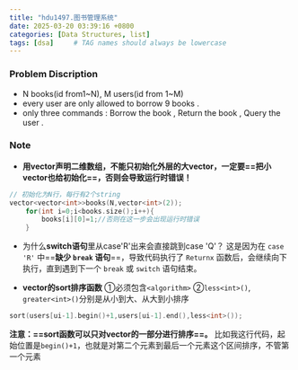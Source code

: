 ```yaml
---
title: "hdu1497.图书管理系统"
date: 2025-03-20 03:39:16 +0800
categories: [Data Structures, list]
tags: [dsa]     # TAG names should always be lowercase
---
```

### Problem Discription
- N books(id from1~N), M users(id from 1~M)
- every user are only allowed to borrow 9 books .
- only three commands : Borrow the book , Return the book , Query the user .

### Note
- **用vector声明二维数组，不能只初始化外层的大vector，一定要==把小vector也给初始化==，否则会导致运行时错误！**
```cpp
// 初始化为N行，每行有2个string
vector<vector<int>>books(N,vector<int>(2));
    for(int i=0;i<books.size();i++){
    	books[i][0]=1;//否则在这一步会出现运行时错误
	}
```

- 为什么**switch语句**里从case'R'出来会直接跳到case 'Q'？
这是因为在 `case 'R'` 中==**缺少 `break` 语句**==，导致代码执行了 `Returnx` 函数后，会继续向下执行，直到遇到下一个 `break` 或 `switch` 语句结束。

- **vector的sort排序函数**
  ①必须包含`<algorithm>`
  ②`less<int>()`, `greater<int>()`分别是从小到大、从大到小排序
```cpp
sort(users[ui-1].begin()+1,users[ui-1].end(),less<int>());
```

**注意：==sort函数可以只对vector的一部分进行排序==。**
比如我这行代码，起始位置是`begin()+1`，也就是对第二个元素到最后一个元素这个区间排序，不管第一个元素

